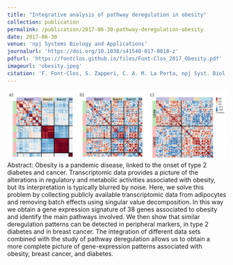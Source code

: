 ```yaml
---
title: "Integrative analysis of pathway deregulation in obesity"
collection: publication
permalink: /publication/2017-06-30-pathway-deregulation-obesity
date: 2017-06-30
venue: 'npj Systems Biology and Applications'
journalurl: 'https://doi.org/10.1038/s41540-017-0018-z'
pdfurl: 'https://fontclos.github.io/files/Font-Clos_2017_Obesity.pdf'
imageurl: 'obesity.jpeg'
citation: 'F. Font-Clos, S. Zapperi, C. A. M. La Porta, npj Syst. Biol. Appl.  3 18'
---
```

![image](/images/obesity.jpeg)
Abstract: Obesity is a pandemic disease, linked to the onset of type 2 diabetes and cancer. Transcriptomic data provides a picture of the alterations in regulatory and metabolic activities associated with obesity, but its interpretation is typically blurred by noise. Here, we solve this problem by collecting publicly available transcriptomic data from adipocytes and removing batch effects using singular value decomposition. In this way we obtain a gene expression signature of 38 genes associated to obesity and identify the main pathways involved. We then show that similar deregulation patterns can be detected in peripheral markers, in type 2 diabetes and in breast cancer. The integration of different data sets combined with the study of pathway deregulation allows us to obtain a more complete picture of gene-expression patterns associated with obesity, breast cancer, and diabetes.
